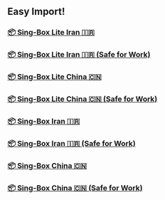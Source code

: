 ## Easy Import!
### <a href="sing-box://import-remote-profile?url=https%3A//cdn.jsdelivr.net/gh/demarcush/breakfree%40master/release/Sing-Box/ir-lite.json#Breakfree%20Lite%20Iran%20%F0%9F%87%AE%F0%9F%87%B7">📦 Sing-Box Lite Iran 🇮🇷</a>
### <a href="sing-box://import-remote-profile?url=https%3A//cdn.jsdelivr.net/gh/demarcush/breakfree%40master/release/Sing-Box/ir-sfw-lite.json#Breakfree%20Lite%20Iran%20%F0%9F%87%AE%F0%9F%87%B7%20%28Safe%20for%20Work%29">📦 Sing-Box Lite Iran 🇮🇷 (Safe for Work)</a>
### <a href="sing-box://import-remote-profile?url=https%3A//cdn.jsdelivr.net/gh/demarcush/breakfree%40master/release/Sing-Box/cn-lite.json#Breakfree%20Lite%20China%20%F0%9F%87%A8%F0%9F%87%B3">📦 Sing-Box Lite China 🇨🇳</a>
### <a href="sing-box://import-remote-profile?url=https%3A//cdn.jsdelivr.net/gh/demarcush/breakfree%40master/release/Sing-Box/cn-sfw-lite.json#Breakfree%20Lite%20China%20%F0%9F%87%A8%F0%9F%87%B3%20%28Safe%20for%20Work%29">📦 Sing-Box Lite China 🇨🇳 (Safe for Work)</a>
### <a href="sing-box://import-remote-profile?url=https%3A//cdn.jsdelivr.net/gh/demarcush/breakfree%40master/release/Sing-Box/ir.json#Breakfree%20Iran%20%F0%9F%87%AE%F0%9F%87%B7">📦 Sing-Box Iran 🇮🇷</a>
### <a href="sing-box://import-remote-profile?url=https%3A//cdn.jsdelivr.net/gh/demarcush/breakfree%40master/release/Sing-Box/ir-sfw.json#Breakfree%20Iran%20%F0%9F%87%AE%F0%9F%87%B7%20%28Safe%20for%20Work%29">📦 Sing-Box Iran 🇮🇷 (Safe for Work)</a>
### <a href="sing-box://import-remote-profile?url=https%3A//cdn.jsdelivr.net/gh/demarcush/breakfree%40master/release/Sing-Box/cn.json#Breakfree%20China%20%F0%9F%87%A8%F0%9F%87%B3">📦 Sing-Box China 🇨🇳</a>
### <a href="sing-box://import-remote-profile?url=https%3A//cdn.jsdelivr.net/gh/demarcush/breakfree%40master/release/Sing-Box/cn-sfw.json#Breakfree%20China%20%F0%9F%87%A8%F0%9F%87%B3%20%28Safe%20for%20Work%29">📦 Sing-Box China 🇨🇳 (Safe for Work)</a>

